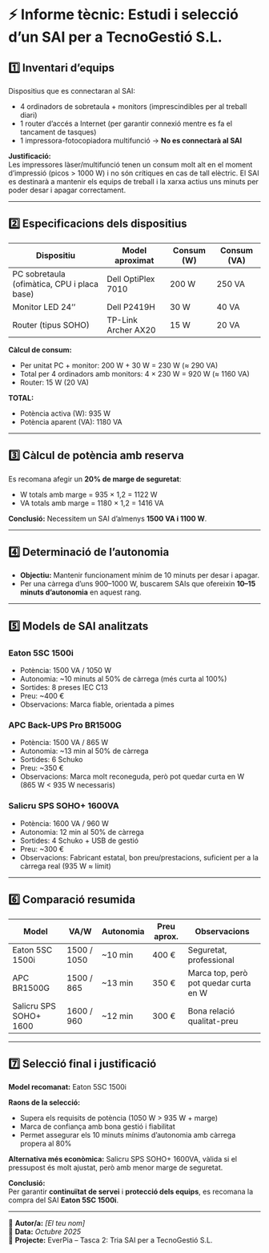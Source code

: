 # ⚡ Informe tècnic: Estudi i selecció d’un SAI per a TecnoGestió S.L.

## 1️⃣ Inventari d’equips

Dispositius que es connectaran al SAI:

- 4 ordinadors de sobretaula + monitors (imprescindibles per al treball diari)
- 1 router d’accés a Internet (per garantir connexió mentre es fa el tancament de tasques)
- 1 impressora-fotocopiadora multifunció → **No es connectarà al SAI**

**Justificació:**  
Les impressores làser/multifunció tenen un consum molt alt en el moment d’impressió (picos > 1000 W) i no són crítiques en cas de tall elèctric. El SAI es destinarà a mantenir els equips de treball i la xarxa actius uns minuts per poder desar i apagar correctament.

---

## 2️⃣ Especificacions dels dispositius

| Dispositiu | Model aproximat | Consum (W) | Consum (VA) |
|------------|----------------|------------|-------------|
| PC sobretaula (ofimàtica, CPU i placa base) | Dell OptiPlex 7010 | 200 W | 250 VA |
| Monitor LED 24’’ | Dell P2419H | 30 W | 40 VA |
| Router (tipus SOHO) | TP-Link Archer AX20 | 15 W | 20 VA |

**Càlcul de consum:**

- Per unitat PC + monitor: 200 W + 30 W = 230 W (≈ 290 VA)  
- Total per 4 ordinadors amb monitors: 4 × 230 W = 920 W (≈ 1160 VA)  
- Router: 15 W (20 VA)

**TOTAL:**  
- Potència activa (W): 935 W  
- Potència aparent (VA): 1180 VA

---

## 3️⃣ Càlcul de potència amb reserva

Es recomana afegir un **20% de marge de seguretat**:

- W totals amb marge = 935 × 1,2 = 1122 W  
- VA totals amb marge = 1180 × 1,2 = 1416 VA

**Conclusió:** Necessitem un SAI d’almenys **1500 VA i 1100 W**.

---

## 4️⃣ Determinació de l’autonomia

- **Objectiu:** Mantenir funcionament mínim de 10 minuts per desar i apagar.  
- Per una càrrega d’uns 900–1000 W, buscarem SAIs que ofereixin **10–15 minuts d’autonomia** en aquest rang.

---

## 5️⃣ Models de SAI analitzats

### Eaton 5SC 1500i
- Potència: 1500 VA / 1050 W  
- Autonomia: ~10 minuts al 50% de càrrega (més curta al 100%)  
- Sortides: 8 preses IEC C13  
- Preu: ~400 €  
- Observacions: Marca fiable, orientada a pimes

### APC Back-UPS Pro BR1500G
- Potència: 1500 VA / 865 W  
- Autonomia: ~13 min al 50% de càrrega  
- Sortides: 6 Schuko  
- Preu: ~350 €  
- Observacions: Marca molt reconeguda, però pot quedar curta en W (865 W < 935 W necessaris)

### Salicru SPS SOHO+ 1600VA
- Potència: 1600 VA / 960 W  
- Autonomia: 12 min al 50% de càrrega  
- Sortides: 4 Schuko + USB de gestió  
- Preu: ~300 €  
- Observacions: Fabricant estatal, bon preu/prestacions, suficient per a la càrrega real (935 W ≈ límit)

---

## 6️⃣ Comparació resumida

| Model | VA/W | Autonomia | Preu aprox. | Observacions |
|-------|------|-----------|------------|--------------|
| Eaton 5SC 1500i | 1500 / 1050 | ~10 min | 400 € | Seguretat, professional |
| APC BR1500G | 1500 / 865 | ~13 min | 350 € | Marca top, però pot quedar curta en W |
| Salicru SPS SOHO+ 1600 | 1600 / 960 | ~12 min | 300 € | Bona relació qualitat-preu |

---

## 7️⃣ Selecció final i justificació

**Model recomanat:** Eaton 5SC 1500i  

**Raons de la selecció:**
- Supera els requisits de potència (1050 W > 935 W + marge)  
- Marca de confiança amb bona gestió i fiabilitat  
- Permet assegurar els 10 minuts mínims d’autonomia amb càrrega propera al 80%

**Alternativa més econòmica:** Salicru SPS SOHO+ 1600VA, vàlida si el pressupost és molt ajustat, però amb menor marge de seguretat.

**Conclusió:**  
Per garantir **continuïtat de servei** i **protecció dels equips**, es recomana la compra del SAI **Eaton 5SC 1500i**.

---

📄 **Autor/a:** *[El teu nom]*  
📅 **Data:** *Octubre 2025*  
🏢 **Projecte:** EverPia – Tasca 2: Tria SAI per a TecnoGestió S.L.


